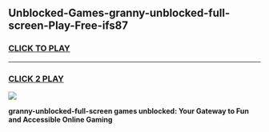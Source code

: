 
## Unblocked-Games-granny-unblocked-full-screen-Play-Free-ifs87
<h3>
<a href="https://premium76.site?title=granny-unblocked-full-screen&ref=18A1">CLICK TO PLAY</a></h3>
<hr>

<h3>
<a href="https://premium76.site?title=granny-unblocked-full-screen&ref=18A1">CLICK 2 PLAY</a>
  
</h3>

<a href="https://premium76.site?title=granny-unblocked-full-screen&ref=18A1"><img src="https://clearcache.store/games.png"></a>


**granny-unblocked-full-screen games unblocked: Your Gateway to Fun and Accessible Online Gaming**
